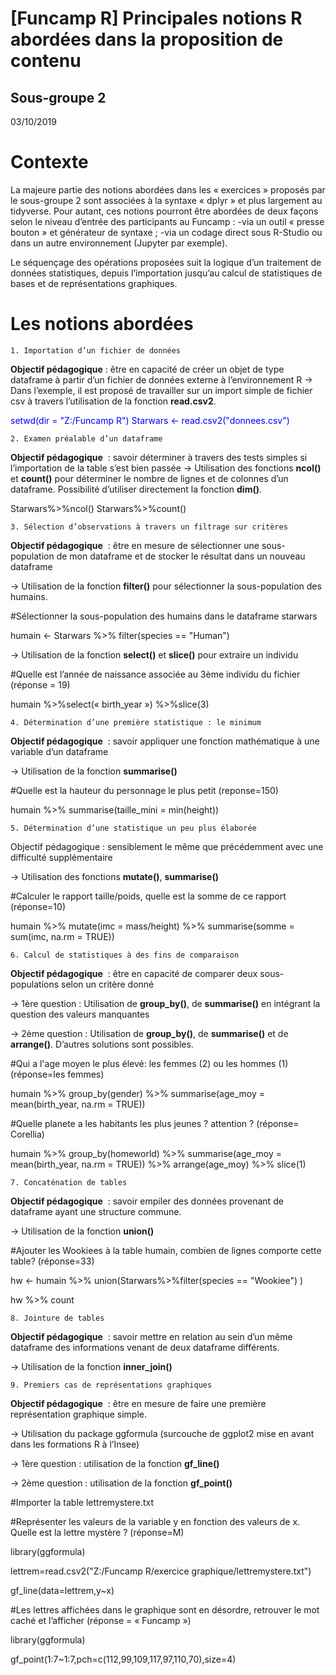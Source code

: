 # [Funcamp R] Principales notions R abordées dans la proposition de contenu 
## Sous-groupe 2
03/10/2019


# Contexte

La majeure partie des notions abordées dans les « exercices » proposés par le sous-groupe 2 sont associées à la syntaxe « dplyr » et plus largement au tidyverse. Pour autant, ces notions pourront être abordées de deux façons selon le niveau d’entrée des participants au Funcamp :
-via un outil « presse bouton » et générateur de syntaxe ;
-via un codage direct sous R-Studio ou dans un autre environnement (Jupyter par exemple).

Le séquençage des opérations proposées suit la logique d’un traitement de données statistiques, depuis l’importation jusqu’au calcul de statistiques de bases et de représentations graphiques.

# Les notions abordées

    1. Importation d’un fichier de données

**Objectif pédagogique** : être en capacité de créer un objet de type dataframe à partir d’un fichier de données externe à l’environnement R
→ Dans l’exemple, il est proposé de travailler sur un import simple de fichier csv à travers l’utilisation de la fonction **read.csv2**.

<span style="color:blue">
setwd(dir = "Z:/Funcamp R")
Starwars <- read.csv2("donnees.csv")
	    </span>

    2. Examen préalable d’un dataframe

**Objectif pédagogique**  : savoir déterminer à travers des tests simples si l’importation de la table s’est bien passée
→ Utilisation des fonctions **ncol()** et **count()** pour déterminer le nombre de lignes et de colonnes d’un dataframe. Possibilité d’utiliser directement la fonction **dim()**.

Starwars%>%ncol()
Starwars%>%count()

    3. Sélection d’observations à travers un filtrage sur critères

**Objectif pédagogique**  : être en mesure de sélectionner une sous-population de mon dataframe et de stocker le résultat dans un nouveau dataframe

→ Utilisation de la fonction **filter()** pour sélectionner la sous-population des humains.

#Sélectionner la sous-population des humains dans le dataframe starwars 

humain <- Starwars %>% filter(species == "Human") 

→ Utilisation de la fonction **select()** et **slice()** pour extraire un individu

#Quelle est l’année de naissance associée au 3ème individu du fichier (réponse = 19)

humain %>%select(« birth_year ») %>%slice(3)


    4. Détermination d’une première statistique : le minimum

**Objectif pédagogique**  : savoir appliquer une fonction mathématique à une variable d’un dataframe

→ Utilisation de la fonction **summarise()**

#Quelle est la hauteur du personnage le plus petit (reponse=150)

humain %>% summarise(taille_mini = min(height))

    5. Détermination d’une statistique un peu plus élaborée

Objectif pédagogique : sensiblement le même que précédemment avec une difficulté supplémentaire

→ Utilisation des fonctions **mutate()**, **summarise()**

#Calculer le rapport taille/poids, quelle est la somme de ce rapport (réponse=10) 

humain %>%  mutate(imc = mass/height) %>%   summarise(somme = sum(imc, na.rm = TRUE))

    6. Calcul de statistiques à des fins de comparaison

**Objectif pédagogique**  : être en capacité de comparer deux sous-populations selon un critère donné

→ 1ère question : Utilisation de **group_by()**, de **summarise()** en intégrant la question des valeurs manquantes 

→ 2ème question : Utilisation de **group_by()**, de **summarise()** et de **arrange()**. D’autres solutions sont possibles.

#Qui a l'age moyen le plus élevé: les femmes (2) ou les hommes (1) (réponse=les femmes) 

humain %>% group_by(gender) %>% summarise(age_moy = mean(birth_year, na.rm = TRUE))

#Quelle planete a les habitants les plus jeunes ? attention ? (réponse= Corellia) 

humain %>% group_by(homeworld) %>% summarise(age_moy = mean(birth_year, na.rm = TRUE)) %>%
  arrange(age_moy) %>% slice(1)

    7. Concaténation de tables
    
**Objectif pédagogique**  : savoir empiler des données provenant de dataframe ayant une structure commune.

→ Utilisation de la fonction **union()**

#Ajouter les Wookiees à la table humain, combien de lignes comporte cette table? (réponse=33)

hw <- humain %>% union(Starwars%>%filter(species == "Wookiee") ) 

hw %>% count

    8. Jointure de tables

**Objectif pédagogique**  : savoir mettre en relation au sein d’un même dataframe des informations venant de deux dataframe différents.

→ Utilisation de la fonction **inner_join()**


    9. Premiers cas de représentations graphiques

**Objectif pédagogique**  : être en mesure de faire une première représentation graphique simple.

→ Utilisation du package ggformula (surcouche de ggplot2 mise en avant dans les formations R à l’Insee)

→ 1ère question : utilisation de la fonction **gf_line()**

→ 2ème question : utilisation de la fonction **gf_point()**

#Importer la table lettremystere.txt

#Représenter les valeurs de la variable y en fonction des valeurs de x. Quelle est la lettre mystère ? (réponse=M)

library(ggformula)

lettrem=read.csv2("Z:/Funcamp R/exercice graphique/lettremystere.txt")

gf_line(data=lettrem,y~x)

#Les lettres affichées dans le graphique sont en désordre, retrouver le mot caché et l’afficher (réponse = « Funcamp »)

library(ggformula)

gf_point(1:7~1:7,pch=c(112,99,109,117,97,110,70),size=4)
